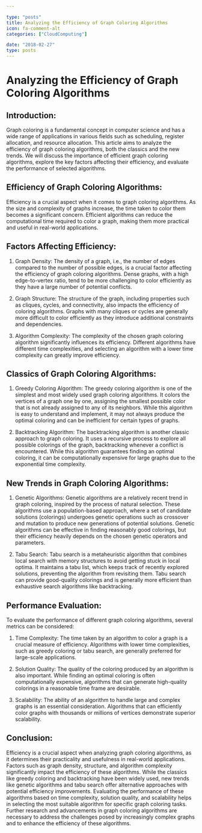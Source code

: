 ```yaml
---

type: "posts"
title: Analyzing the Efficiency of Graph Coloring Algorithms
icon: fa-comment-alt
categories: ["CloudComputing"]

date: "2018-02-27"
type: posts
---
```





# Analyzing the Efficiency of Graph Coloring Algorithms

## Introduction:
Graph coloring is a fundamental concept in computer science and has a wide range of applications in various fields such as scheduling, register allocation, and resource allocation. This article aims to analyze the efficiency of graph coloring algorithms, both the classics and the new trends. We will discuss the importance of efficient graph coloring algorithms, explore the key factors affecting their efficiency, and evaluate the performance of selected algorithms.

## Efficiency of Graph Coloring Algorithms:
Efficiency is a crucial aspect when it comes to graph coloring algorithms. As the size and complexity of graphs increase, the time taken to color them becomes a significant concern. Efficient algorithms can reduce the computational time required to color a graph, making them more practical and useful in real-world applications.

## Factors Affecting Efficiency:
1. Graph Density: The density of a graph, i.e., the number of edges compared to the number of possible edges, is a crucial factor affecting the efficiency of graph coloring algorithms. Dense graphs, with a high edge-to-vertex ratio, tend to be more challenging to color efficiently as they have a large number of potential conflicts.

2. Graph Structure: The structure of the graph, including properties such as cliques, cycles, and connectivity, also impacts the efficiency of coloring algorithms. Graphs with many cliques or cycles are generally more difficult to color efficiently as they introduce additional constraints and dependencies.

3. Algorithm Complexity: The complexity of the chosen graph coloring algorithm significantly influences its efficiency. Different algorithms have different time complexities, and selecting an algorithm with a lower time complexity can greatly improve efficiency.

## Classics of Graph Coloring Algorithms:
1. Greedy Coloring Algorithm: The greedy coloring algorithm is one of the simplest and most widely used graph coloring algorithms. It colors the vertices of a graph one by one, assigning the smallest possible color that is not already assigned to any of its neighbors. While this algorithm is easy to understand and implement, it may not always produce the optimal coloring and can be inefficient for certain types of graphs.

2. Backtracking Algorithm: The backtracking algorithm is another classic approach to graph coloring. It uses a recursive process to explore all possible colorings of the graph, backtracking whenever a conflict is encountered. While this algorithm guarantees finding an optimal coloring, it can be computationally expensive for large graphs due to the exponential time complexity.

## New Trends in Graph Coloring Algorithms:
1. Genetic Algorithms: Genetic algorithms are a relatively recent trend in graph coloring, inspired by the process of natural selection. These algorithms use a population-based approach, where a set of candidate solutions (colorings) undergoes genetic operations such as crossover and mutation to produce new generations of potential solutions. Genetic algorithms can be effective in finding reasonably good colorings, but their efficiency heavily depends on the chosen genetic operators and parameters.

2. Tabu Search: Tabu search is a metaheuristic algorithm that combines local search with memory structures to avoid getting stuck in local optima. It maintains a tabu list, which keeps track of recently explored solutions, preventing the algorithm from revisiting them. Tabu search can provide good-quality colorings and is generally more efficient than exhaustive search algorithms like backtracking.

## Performance Evaluation:
To evaluate the performance of different graph coloring algorithms, several metrics can be considered:

1. Time Complexity: The time taken by an algorithm to color a graph is a crucial measure of efficiency. Algorithms with lower time complexities, such as greedy coloring or tabu search, are generally preferred for large-scale applications.

2. Solution Quality: The quality of the coloring produced by an algorithm is also important. While finding an optimal coloring is often computationally expensive, algorithms that can generate high-quality colorings in a reasonable time frame are desirable.

3. Scalability: The ability of an algorithm to handle large and complex graphs is an essential consideration. Algorithms that can efficiently color graphs with thousands or millions of vertices demonstrate superior scalability.

## Conclusion:
Efficiency is a crucial aspect when analyzing graph coloring algorithms, as it determines their practicality and usefulness in real-world applications. Factors such as graph density, structure, and algorithm complexity significantly impact the efficiency of these algorithms. While the classics like greedy coloring and backtracking have been widely used, new trends like genetic algorithms and tabu search offer alternative approaches with potential efficiency improvements. Evaluating the performance of these algorithms based on time complexity, solution quality, and scalability helps in selecting the most suitable algorithm for specific graph coloring tasks. Further research and advancements in graph coloring algorithms are necessary to address the challenges posed by increasingly complex graphs and to enhance the efficiency of these algorithms.